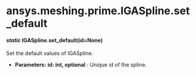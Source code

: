 # ansys.meshing.prime.IGASpline.set_default

#### *static* IGASpline.set_default(id=None)

Set the default values of IGASpline.

* **Parameters:**
  **id: int, optional**
  : Unique id of the spline.

<!-- !! processed by numpydoc !! -->
